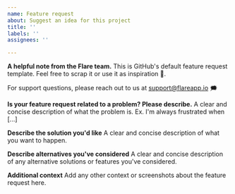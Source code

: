 ```yaml
---
name: Feature request
about: Suggest an idea for this project
title: ''
labels: ''
assignees: ''

---
```


**A helpful note from the Flare team.**
This is GitHub's default feature request template. Feel free to scrap it or use it as inspiration 💭.

For support questions, please reach out to us at support@flareapp.io 🗯

**Is your feature request related to a problem? Please describe.**
A clear and concise description of what the problem is. Ex. I'm always frustrated when [...]

**Describe the solution you'd like**
A clear and concise description of what you want to happen.

**Describe alternatives you've considered**
A clear and concise description of any alternative solutions or features you've considered.

**Additional context**
Add any other context or screenshots about the feature request here.
